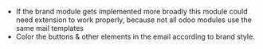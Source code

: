 - If the brand module gets implemented more broadly this module could
  need extension to work properly, because not all odoo modules use the
  same mail templates
- Color the buttons & other elements in the email according to brand
  style.
